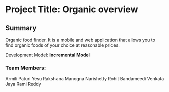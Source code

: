 # Project Title: Organic overview

## Summary
Organic food finder. It is a mobile and web application that allows you to find organic foods of your choice at reasonable prices.

Development Model: <b>Incremental Model</b>

### Team Members: 
Armili Paturi
Yesu Rakshana
Manogna Narishetty
Rohit Bandameedi
Venkata Jaya Rami Reddy
